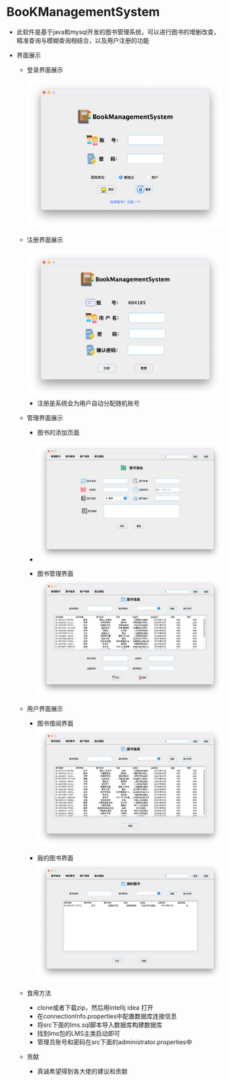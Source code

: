 # BooKManagementSystem

- 此软件是基于java和mysql开发的图书管理系统，可以进行图书的增删改查，精准查询与模糊查询相结合，以及用户注册的功能

- 界面展示

  - 登录界面展示

    <img src="./img/截屏2022-05-11 22.05.54.png" alt="截屏2022-05-11 22.05.54" style="zoom:50%;" />

  - 注册界面展示

    <img src="./img/截屏2022-05-11 22.08.07.png" alt="截屏2022-05-11 22.08.07" style="zoom:50%;" />

    - 注册是系统会为用户自动分配随机账号

  - 管理界面展示

    - 图书的添加页面
    - <img src="./img/截屏2022-05-11 22.09.46.png" alt="截屏2022-05-11 22.08.07" style="zoom:50%;" />
  
    - 图书管理界面
      <img src="./img/截屏2022-05-11 22.10.56.png" alt="截屏2022-05-11 22.08.07" style="zoom:50%;" />

  - 用户界面展示

    - 图书借阅界面
      <img src="./img/截屏2022-05-11 22.13.45.png" alt="截屏2022-05-11 22.08.07" style="zoom:50%;" />

    - 我的图书界面
      <img src="./img/截屏2022-05-11 22.14.47.png" alt="截屏2022-05-11 22.08.07" style="zoom:50%;" />


  - 食用方法

    - clone或者下载zip，然后用intellij idea 打开
    - 在connectionInfo.properties中配置数据库连接信息
    - 将src下面的lms.sql脚本导入数据库构建数据库
    - 找到lms包的LMS主类启动即可
    - 管理员账号和密码在src下面的administrator.properties中

  - 贡献

    - 真诚希望得到各大佬的建议和贡献